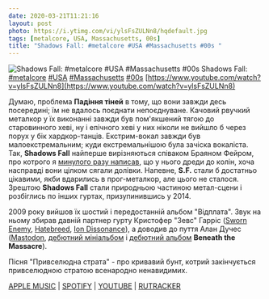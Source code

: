 ```yaml
---
date: 2020-03-21T11:21:16
layout: post
photo: https://i.ytimg.com/vi/ylsFsZULNn8/hqdefault.jpg
tags: [metalcore, USA, Massachusetts, 00s]
title: "Shadows Fall: #metalcore #USA #Massachusetts #00s "
---
```

![Shadows Fall: #metalcore #USA #Massachusetts #00s ](https://i.ytimg.com/vi/ylsFsZULNn8/hqdefault.jpg)
Shadows Fall: [#metalcore](/tags/#metalcore) [#USA](/tags/#USA) [#Massachusetts](/tags/#Massachusetts) [#00s](/tags/#00s) [https://www.youtube.com/watch?v=ylsFsZULNn8](https://www.youtube.com/watch?v=ylsFsZULNn8)

Думаю, проблема **Падіння тіней** в тому, що вони завжди десь посередині; їм не вдалось поєднати непоєднуване. Качовий рвучкий металкор у їх виконанні завжди був пом&#39;якшений тягою до старовинного хеві, ну і епічного хеві у них ніколи не вийшло б через порух у бік хардкор-танців. Екстрим-вокал завжди був малоекстремальним; куди екстремальнішою була зачіска вокаліста. Так, **Shadows Fall** найперше вирізняються співаком Браяном Фейром, про котрого я [минулого разу написав](/2020-01-13-shadows-fall--metalcore-usa-massachusetts-00s-), що у нього дреди до колін, хоча насправді вони цілком сягали долівки. Напевне, **S.F.** стали б достатньо цікавими, якби вдарились в прог-металкор, але цього не сталося. Зрештою **Shadows Fall** стали природньою частиною метал-сцени і розбіглись по інших гуртах, призупинившись у 2014.

2009 року вийшов їх шостий і передостанній альбом &quot;Відплата&quot;. Звук на ньому збирав давній партнер гурту Кристофер &quot;Зевс&quot; Гарріс ([Sworn Enemy](/2019-11-25-sworn-enemy--metallic-hardcore-crossover-usa-new-york), [Hatebreed](/2019-12-03-hatebreed--hardcore-usa-connecticut-00s-), [Ion Dissonance](/2020-01-19-ion-dissonance--mathcore-math-metal-canada-quebec)), а доводив до пуття Алан Дучес ([Mastodon](/2019-12-15-mastodon--artcore-progressive-metal-usa-georgia), [дебютний мініальбом](/2019-12-25-beneath-the-massacre--deathcore-technical-brutal-death-metal) і [дебютний альбом](/2020-01-13-beneath-the-massacre--technical-brutal-death-metal) **Beneath the Massacre**).

Пісня &quot;Привселюдна страта&quot; - про кривавий бунт, котрий закінчується привселюдною стратою всенародно ненавидимих.

[APPLE MUSIC](https://music.apple.com/us/album/retribution/329942989) \| [SPOTIFY](https://open.spotify.com/album/4UNo0YM8wlkb4iDJFK2aTb) \| [YOUTUBE](https://www.youtube.com/playlist?list=PLED4AD6846AEACD49) \| [RUTRACKER](https://rutracker.org/forum/viewtopic.php?t=2212176)